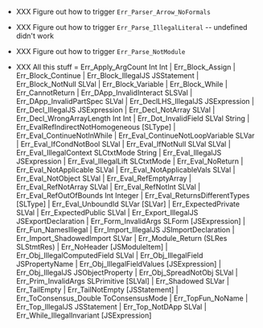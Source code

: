 * XXX Figure out how to trigger `Err_Parser_Arrow_NoFormals`
* XXX Figure out how to trigger `Err_Parse_IllegalLiteral` -- undefined didn't work
* XXX Figure out how to trigger `Err_Parse_NotModule`

* XXX All this stuff
  = Err_Apply_ArgCount Int Int
  | Err_Block_Assign
  | Err_Block_Continue
  | Err_Block_IllegalJS JSStatement
  | Err_Block_NotNull SLVal
  | Err_Block_Variable
  | Err_Block_While
  | Err_CannotReturn
  | Err_DApp_InvalidInteract SLSVal
  | Err_DApp_InvalidPartSpec SLVal
  | Err_DeclLHS_IllegalJS JSExpression
  | Err_Decl_IllegalJS JSExpression
  | Err_Decl_NotArray SLVal
  | Err_Decl_WrongArrayLength Int Int
  | Err_Dot_InvalidField SLVal String
  | Err_EvalRefIndirectNotHomogeneous [SLType]
  | Err_Eval_ContinueNotInWhile
  | Err_Eval_ContinueNotLoopVariable SLVar
  | Err_Eval_IfCondNotBool SLVal
  | Err_Eval_IfNotNull SLVal SLVal
  | Err_Eval_IllegalContext SLCtxtMode String
  | Err_Eval_IllegalJS JSExpression
  | Err_Eval_IllegalLift SLCtxtMode
  | Err_Eval_NoReturn
  | Err_Eval_NotApplicable SLVal
  | Err_Eval_NotApplicableVals SLVal
  | Err_Eval_NotObject SLVal
  | Err_Eval_RefEmptyArray
  | Err_Eval_RefNotArray SLVal
  | Err_Eval_RefNotInt SLVal
  | Err_Eval_RefOutOfBounds Int Integer
  | Err_Eval_ReturnsDifferentTypes [SLType]
  | Err_Eval_UnboundId SLVar [SLVar]
  | Err_ExpectedPrivate SLVal
  | Err_ExpectedPublic SLVal
  | Err_Export_IllegalJS JSExportDeclaration
  | Err_Form_InvalidArgs SLForm [JSExpression]
  | Err_Fun_NamesIllegal
  | Err_Import_IllegalJS JSImportDeclaration
  | Err_Import_ShadowedImport SLVar
  | Err_Module_Return (SLRes SLStmtRes)
  | Err_NoHeader [JSModuleItem]
  | Err_Obj_IllegalComputedField SLVal
  | Err_Obj_IllegalField JSPropertyName
  | Err_Obj_IllegalFieldValues [JSExpression]
  | Err_Obj_IllegalJS JSObjectProperty
  | Err_Obj_SpreadNotObj SLVal
  | Err_Prim_InvalidArgs SLPrimitive [SLVal]
  | Err_Shadowed SLVar
  | Err_TailEmpty
  | Err_TailNotEmpty [JSStatement]
  | Err_ToConsensus_Double ToConsensusMode
  | Err_TopFun_NoName
  | Err_Top_IllegalJS JSStatement
  | Err_Top_NotDApp SLVal
  | Err_While_IllegalInvariant [JSExpression]
